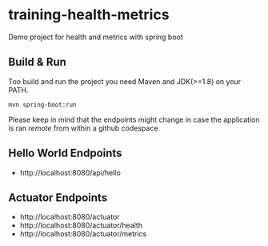 # training-health-metrics
Demo project for health and metrics with spring boot

## Build & Run
Too build and run the project you need Maven and JDK(>=1.8) on your PATH.
```
mvn spring-boot:run
```

Please keep in mind that the endpoints might change in case the application is ran *remote* from within a github codespace.

## Hello World Endpoints
- http://localhost:8080/api/hello

## Actuator Endpoints
- http://localhost:8080/actuator
- http://localhost:8080/actuator/health
- http://localhost:8080/actuator/metrics

